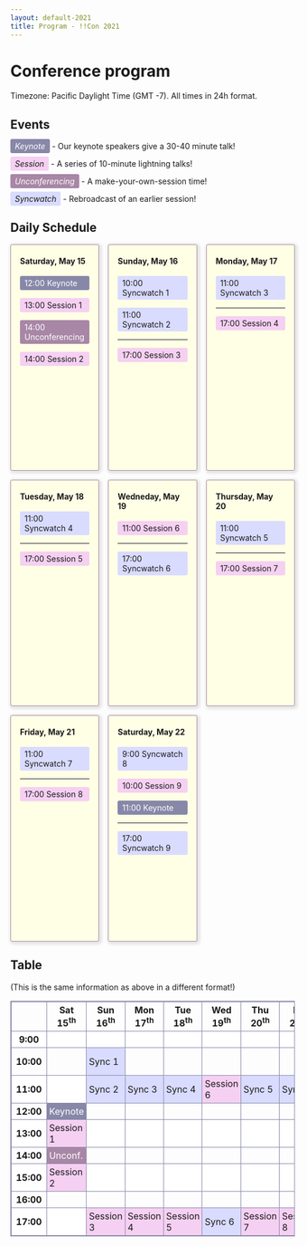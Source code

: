 ```yaml
---
layout: default-2021
title: Program - !!Con 2021
---
```


# Conference program

<style type="text/css">
    /* Event Types */
    .syncwatch {
        background-color: #D9DBFF;
        border-radius: 3px;
    }
    .session {
        background-color: #F5D0F2;
        border-radius: 3px;
    }
    .unconf {
        background-color: #A887A6;
        color: white;
        border-radius: 3px;
    }
    .keynote {
        background-color: #8788A8;
        color: white;
        border-radius: 3px;
    }

    /* Table */
    table {
        table-layout: fixed;
        width: 100%;
        border-collapse: collapse;

    }
    tr:nth-child(even){
        background-color: white;
    }
    td {
        padding: 0.25rem;
        border-color: white;
    }
    table, tr, td, th {
        border: 1px solid #8788A8;
    }
    th.current {
        background-color: white
    }
    .current {
        font-weight: bold;
    }

    /* Cards */
    .cards {
        display: grid;
        grid-template-columns: 1fr 1fr 1fr;
        grid-gap: 1rem;
        grid-auto-rows: 400px;
    }
    .card {
        background-color: #FFFFE6;
        border-radius: 3px;
        border: 1px solid #A887A6;
        padding: 0 1rem;
        box-shadow: 2px 2px 5px 3px rgba(0,0,0,0.1);
    }
    .card.current {
        background-color: white;
    }
    .card > p {
        padding: 0.25rem 0.5rem;
    }

    @media (max-width: 900px) {
        .cards {
            grid-template-columns: 1fr 1fr;
        }
    }

    @media (max-width: 700px) {
        .cards {
            grid-template-columns: 1fr;
        }
    }

    /* Definitions */
    dfn {
        padding: 0.25rem 0.5rem;
    }
</style>

Timezone: <span id="timezone">Pacific Daylight Time (GMT -7)</span>. All times in 24h format.

## Events

<p><dfn class="keynote">Keynote</dfn> - Our keynote speakers give a 30-40 minute talk!</p>
<p><dfn class="session">Session</dfn> - A series of 10-minute lightning talks!</p>
<p><dfn class="unconf">Unconferencing</dfn> - A make-your-own-session time!</p>
<p><dfn class="syncwatch">Syncwatch</dfn> - Rebroadcast of an earlier session!</p>

## Daily Schedule

<div class="cards" id="cards">

<div class="card">
<h4>Saturday, May 15</h4>
<p class="keynote"><time datetime="12:00">12:00</time> Keynote</p>
<p class="session"><time datetime="13:00">13:00</time> Session 1</p>
<p class="unconf"><time datetime="14:00">14:00</time> Unconferencing</p>
<p class="session"><time datetime="15:00">14:00</time> Session 2</p>
</div>

<div class="card">
<h4>Sunday, May 16</h4>
<p class="syncwatch"><time datetime="10:00">10:00</time> Syncwatch 1</p>
<p class="syncwatch"><time datetime="11:00">11:00</time> Syncwatch 2</p>
<hr>
<p class="session"><time datetime="17:00">17:00</time> Session 3</p>
</div>

<div class="card">
<h4>Monday, May 17</h4>
<p class="syncwatch"><time datetime="11:00">11:00</time> Syncwatch 3</p>
<hr>
<p class="session"><time datetime="17:00">17:00</time> Session 4</p>
</div>

<div class="card">
<h4>Tuesday, May 18</h4>
<p class="syncwatch"><time datetime="11:00">11:00</time> Syncwatch 4</p>
<hr>
<p class="session"><time datetime="17:00">17:00</time> Session 5</p>
</div>

<div class="card">
<h4>Wedneday, May 19</h4>
<p class="session"><time datetime="11:00">11:00</time> Session 6</p>
<hr>
<p class="syncwatch"><time datetime="17:00">17:00</time> Syncwatch 6</p>
</div>

<div class="card">
<h4>Thursday, May 20</h4>
<p class="syncwatch"><time datetime="11:00">11:00</time> Syncwatch 5</p>
<hr>
<p class="session"><time datetime="17:00">17:00</time> Session 7</p>
</div>

<div class="card">
<h4>Friday, May 21</h4>
<p class="syncwatch"><time datetime="11:00">11:00</time> Syncwatch 7</p>
<hr>
<p class="session"><time datetime="17:00">17:00</time> Session 8</p>
</div>

<div class="card">
<h4>Saturday, May 22</h4>
<p class="syncwatch"><time datetime="9:00">9:00</time> Syncwatch 8</p>
<p class="session"><time datetime="10:00">10:00</time> Session 9</p>
<p class="keynote"><time datetime="11:00">11:00</time> Keynote</p>
<hr>
<p class="syncwatch"><time datetime="17:00">17:00</time> Syncwatch 9</p>
</div>

</div>

## Table

(This is the same information as above in a different format!)

<table>
    <tr>
        <th></th>
        <th>Sat 15<sup>th</sup></th>
        <th>Sun 16<sup>th</sup></th>
        <th>Mon 17<sup>th</sup></th>
        <th>Tue 18<sup>th</sup></th>
        <th>Wed 19<sup>th</sup></th>
        <th>Thu 20<sup>th</sup></th>
        <th>Fri 21<sup>st</sup></th>
        <th>Sat 22<sup>nd</sup></th>
    </tr>
    <tr>
        <th><time datetime="9:00">9:00</time></th>
        <td></td>
        <td></td>
        <td></td>
        <td></td>
        <td></td>
        <td></td>
        <td></td>
        <td class="syncwatch">Sync 8</td>
    </tr>
    <tr>
        <th><time datetime="10:00">10:00</time></th>
        <td></td>
        <td class="syncwatch">Sync 1</td>
        <td></td>
        <td></td>
        <td></td>
        <td></td>
        <td></td>
        <td class="session">Session 9</td>
    </tr>
    <tr>
        <th><time datetime="11:00">11:00</time></th>
        <td></td>
        <td class="syncwatch">Sync 2</td>
        <td class="syncwatch">Sync 3</td>
        <td class="syncwatch">Sync 4</td>
        <td class="session">Session 6</td>
        <td class="syncwatch">Sync 5</td>
        <td class="syncwatch">Sync 7</td>
        <td class="keynote">Keynote</td>
    </tr>
    <tr>
        <th><time datetime="12:00">12:00</time></th>
        <td class="keynote">Keynote</td>
        <td></td>
        <td></td>
        <td></td>
        <td></td>
        <td></td>
        <td></td>
        <td></td>
    </tr>
    <tr>
        <th><time datetime="13:00">13:00</time></th>
        <td class="session">Session 1</td>
        <td></td>
        <td></td>
        <td></td>
        <td></td>
        <td></td>
        <td></td>
        <td></td>
    </tr>
    <tr>
        <th><time datetime="14:00">14:00</time></th>
        <td class="unconf">Unconf.</td>
        <td></td>
        <td></td>
        <td></td>
        <td></td>
        <td></td>
        <td></td>
        <td></td>
    </tr>
    <tr>
        <th><time datetime="15:00">15:00</time></th>
        <td class="session">Session 2</td>
        <td></td>
        <td></td>
        <td></td>
        <td></td>
        <td></td>
        <td></td>
        <td></td>
    </tr>
    <tr>
        <th><time datetime="16:00">16:00</time></th>
        <td></td>
        <td></td>
        <td></td>
        <td></td>
        <td></td>
        <td></td>
        <td></td>
        <td></td>
    </tr>
    <tr>
        <th><time datetime="17:00">17:00</time></th>
        <td></td>
        <td class="session">Session 3</td>
        <td class="session">Session 4</td>
        <td class="session">Session 5</td>
        <td class="syncwatch">Sync 6</td>
        <td class="session">Session 7</td>
        <td class="session">Session 8</td>
        <td class="syncwatch">Sync 9</td>
    </tr>
</table>

<script>
    // Get tz as a string, e.g. "Eastern Daylight Time".
    const dateStr = new Date().toString();
    const timezone = dateStr.substring(dateStr.indexOf('(') + 1, dateStr.length - 1);
    document.getElementById('timezone').innerHTML = timezone + ' (detected)';

    // Replace time elements with tz-adjusted hours.
    Array.from(document.getElementsByTagName('time')).forEach(timeTag => {
        const d = new Date(`May 1, 2020 ${timeTag.getAttribute('datetime')}:00 GMT-0700`);
        timeTag.innerHTML = `${d.getHours()}:00`;
    });

    // Highlight current day (getDate gets day of month!)
    const currentDay = new Date().getDate();
    // getMonth is 0-based! May == 4.
    if (new Date().getMonth() == 4 || true) {
        if (currentDay >= 15 && currentDay <= 22 || true) {
            const dayIndex = (currentDay - 15);
            // Highlight table columns.
            Array.from(document.getElementsByTagName('tr')).forEach(row => {
                row.children.item(dayIndex + 1).classList.add('current');
            })
            // Highlight card.
            document.getElementById('cards').children.item(dayIndex).classList.add('current');
        }
    }
</script>
